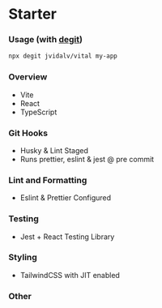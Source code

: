 # Starter

### Usage (with [degit](https://github.com/Rich-Harris/degit))

```bash
npx degit jvidalv/vital my-app
```

### Overview

- Vite
- React 
- TypeScript

### Git Hooks

- Husky & Lint Staged
- Runs prettier, eslint & jest @ pre commit

### Lint and Formatting

- Eslint & Prettier Configured

### Testing

- Jest + React Testing Library

### Styling

- TailwindCSS with JIT enabled

### Other
